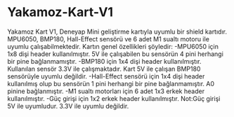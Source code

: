 # Yakamoz-Kart-V1
Yakamoz Kart V1, Deneyap Mini geliştirme kartıyla uyumlu bir shield kartıdır. MPU6050, BMP180, Hall-Effect sensörü ve 6 adet M1 sualtı motoru ile uyumlu çalışabilmektedir. 
Kartın genel özellikleri şöyledir:
-MPU6050 için 1x8 dişi header kullanılmıştır. 5V ile çalışabilen bu sensörün 4 pini herhangi bir pine bağlanmamıştır.
-BMP180 için 1x4 dişi header kullanılmıştır. Kullanılan sensör 3.3V ile çalışmaktadır. Kart 5V ile çalışan BMP180 sensörüyle uyumlu değildir.
-Hall-Effect sensörü için 1x4 dişi header kullanılmış olup bu sensörün 1 pini herhangi bir pine bağlanmamıştır. A0 pinine bağlanmıştır.
-M1 sualtı motorları için 6 adet 1x3 erkek header kullanılmıştır. 
-Güç girişi için 1x2 erkek header kullanılmıştır.
Not:Güç girişi 5V ile uyumludur. 3.3V ile uyumlu değildir.
